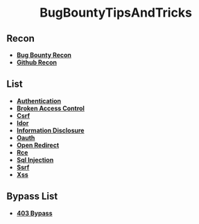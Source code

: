<h1 align="center">BugBountyTipsAndTricks</h1>

<h2>Recon</h2>

- **[Bug Bounty Recon](https://github.com/M4ddy-4/BugBountyTipsAndTricks/blob/main/RECON.md)**
- **[Github Recon](https://github.com/M4ddy-4/BugBountyTipsAndTricks/blob/main/RECON.md)**


<h2>List</h2>

- **[Authentication](https://github.com/M4ddy-4/BugBountyTipsAndTricks/blob/main/AUTHENTICATION.md)**
- **[Broken Access Control](https://github.com/M4ddy-4/BugBountyTipsAndTricks/blob/main/BROKEN%20ACCESS%20CONTROL.md)**
- **[Csrf](https://github.com/M4ddy-4/BugBountyTipsAndTricks/blob/main/CSRF.md)**
- **[Idor](https://github.com/M4ddy-4/BugBountyTipsAndTricks/blob/main/IDOR.md)**
- **[Information Disclosure](https://github.com/M4ddy-4/BugBountyTipsAndTricks/blob/main/INFORMATION%20DISCLOSURE.md)**
- **[Oauth](https://github.com/M4ddy-4/BugBountyTipsAndTricks/blob/main/OAUTH.md)**
- **[Open Redirect](https://github.com/M4ddy-4/BugBountyTipsAndTricks/blob/main/OPEN%20REDIRECT.md)**
- **[Rce](https://github.com/M4ddy-4/BugBountyTipsAndTricks/blob/main/RCE.md)**
- **[Sql Injection](https://github.com/M4ddy-4/BugBountyTipsAndTricks/blob/main/SQL%20INJECTION.md)**
- **[Ssrf](https://github.com/M4ddy-4/BugBountyTipsAndTricks/blob/main/SSRF.md)**
- **[Xss](https://github.com/M4ddy-4/BugBountyTipsAndTricks/blob/main/XSS.md)**



<h2>Bypass List</h2>

- **[403 Bypass](https://github.com/M4ddy-4/BugBountyTipsAndTricks/blob/main/403%20BYPASS.md)**
